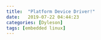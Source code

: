```yaml
---
title:  "Platform Device Driver!"
date:   2019-07-22 04:44:23
categories: [Dyleson]
tags: [embedded linux]
---
```

